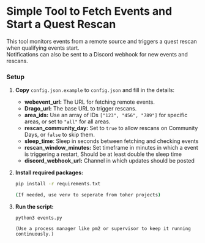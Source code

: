 # Simple Tool to Fetch Events and Start a Quest Rescan

This tool monitors events from a remote source and triggers a quest rescan when qualifying events start. <br> 
Notifications can also be sent to a Discord webhook for new events and rescans.

### Setup

1. **Copy** `config.json.example` to `config.json` and fill in the details:
   - **webevent_url:** The URL for fetching remote events.
   - **Drago_url:** The base URL to trigger rescans.
   - **area_ids:** Use an array of IDs `["123", "456", "789"]` for specific areas, or set to `"all"` for all areas.
   - **rescan_community_day:** Set to `true` to allow rescans on Community Days, or `false` to skip them.
   - **sleep_time**: Sleep in seconds between fetching and checking events
   - **rescan_window_minutes:** Set timeframe in minutes in which a event is triggering a restart, Should be at least double the sleep time
   - **discord_webhook_url:** Channel in which updates should be posted

2. **Install required packages:**

   ```bash
   pip install -r requirements.txt

   (If needed, use venv to seperate from toher projects)

3. **Run the script:**

   ```
   python3 events.py

   (Use a process manager like pm2 or supervisor to keep it running continuously.)